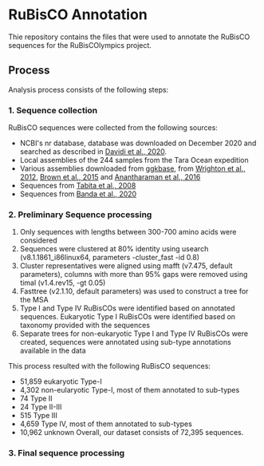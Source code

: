 # RuBisCO Annotation
Thie repository contains the files that were used to annotate the RuBisCO sequences for the RuBisCOlympics project.

## Process
Analysis process consists of the following steps:

### 1. Sequence collection
RuBisCO sequences were collected from the following sources:
- NCBI's nr database, database was downloaded on December 2020 and searched as described in [Davidi et al., 2020](https://www.embopress.org/doi/full/10.15252/embj.2019104081).
- Local assemblies of the 244 samples from the Tara Ocean expedition
- Various assemblies downloaded from [ggkbase](https://ggkbase.berkeley.edu/), from [Wrighton et al., 2012](https://www.science.org/doi/abs/10.1126/science.1224041), [Brown et al., 2015](https://www.nature.com/articles/nature14486) and [Anantharaman et al., 2016](https://www.nature.com/articles/ncomms13219)
- Sequences from [Tabita et al., 2008](https://royalsocietypublishing.org/doi/abs/10.1098/rstb.2008.0023)
- Sequences from [Banda et al., 2020](https://www.nature.com/articles/s41477-020-00762-4)

### 2. Preliminary Sequence processing
1. Only sequences with lengths between 300-700 amino acids were considered
2. Sequences were clustered at 80% identity using usearch (v8.1.1861_i86linux64, parameters -cluster_fast -id 0.8)
3. Cluster representatives were aligned using mafft (v7.475, default parameters), columns with more than 95% gaps were removed using timal (v1.4.rev15, -gt 0.05)
4. Fasttree (v2.1.10, default parameters) was used to construct a tree for the MSA
5. Type I and Type IV RuBisCOs were identified based on annotated sequences. Eukaryotic Type I RuBisCOs were identified based on taxonomy provided with the sequences
6. Separate trees for non-eukaryotic Type I and Type IV RuBisCOs were created, sequences were annotated using sub-type annotations available in the data

This process resulted with the following RuBisCO sequences:
- 51,859 eukaryotic Type-I
- 4,302 non-eularyotic Type-I, most of them annotated to sub-types
- 74 Type II
- 24 Type II-III
- 515 Type III
- 4,659 Type IV, most of them annotated to sub-types
- 10,962 unknown
Overall, our dataset consists of 72,395 sequences.

### 3. Final sequence processing
